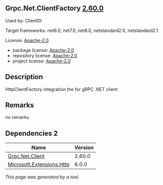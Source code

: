 Grpc.Net.ClientFactory [2.60.0](https://www.nuget.org/packages/Grpc.Net.ClientFactory/2.60.0)
--------------------

Used by: ClientDI

Target frameworks: net6.0, net7.0, net8.0, netstandard2.0, netstandard2.1

License: [Apache-2.0](../../../../licenses/apache-2.0) 

- package license: [Apache-2.0](https://licenses.nuget.org/Apache-2.0) 
- repository license: [Apache-2.0](https://github.com/grpc/grpc-dotnet.git) 
- project license: [Apache-2.0](https://github.com/grpc/grpc-dotnet) 

Description
-----------
HttpClientFactory integration the for gRPC .NET client

Remarks
-----------
no remarks


Dependencies 2
-----------

|Name|Version|
|----------|:----|
|[Grpc.Net.Client](../../../../packages/nuget.org/grpc.net.client/2.60.0)|2.60.0|
|[Microsoft.Extensions.Http](../../../../packages/nuget.org/microsoft.extensions.http/6.0.0)|6.0.0|

*This page was generated by a tool.*